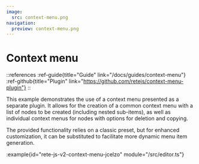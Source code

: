 ```yaml
---
image:
  src: context-menu.png
navigation:
  preview: context-menu.png
---
```


# Context menu

::references
:ref-guide{title="Guide" link="/docs/guides/context-menu"}
:ref-github{title="Plugin" link="https://github.com/retejs/context-menu-plugin"}
::

This example demonstrates the use of a context menu presented as a separate plugin. It allows for the creation of a common context menu with a list of nodes to be created (including nested sub-items), as well as individual context menus for nodes with options for deletion and copying.

The provided functionality relies on a classic preset, but for enhanced customization, it can be substituted to facilitate more dynamic menu item generation.

:example{id="rete-js-v2-context-menu-jcelzo" module="/src/editor.ts"}
